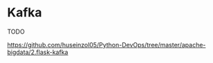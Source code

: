 # Kafka

TODO

https://github.com/huseinzol05/Python-DevOps/tree/master/apache-bigdata/2.flask-kafka
